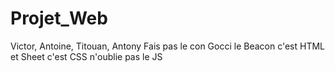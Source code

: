 # Projet_Web
Victor, Antoine, Titouan, Antony
Fais pas le con Gocci le Beacon c'est HTML et Sheet c'est CSS n'oublie pas le JS
